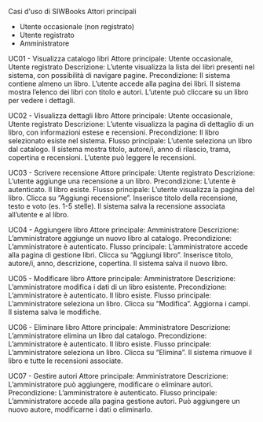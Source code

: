 Casi d'uso di SIWBooks
Attori principali
  - Utente occasionale (non registrato)
  - Utente registrato
  - Amministratore

UC01 - Visualizza catalogo libri
Attore principale: Utente occasionale, Utente registrato
Descrizione: L’utente visualizza la lista dei libri presenti nel sistema, con possibilità di navigare pagine.
Precondizione: Il sistema contiene almeno un libro. L’utente accede alla pagina dei libri.
Il sistema mostra l’elenco dei libri con titolo e autori.
L’utente può cliccare su un libro per vedere i dettagli.

UC02 - Visualizza dettagli libro
Attore principale: Utente occasionale, Utente registrato
Descrizione: L’utente visualizza la pagina di dettaglio di un libro, con informazioni estese e recensioni.
Precondizione: Il libro selezionato esiste nel sistema.
Flusso principale: L’utente seleziona un libro dal catalogo. Il sistema mostra titolo, autore/i, anno di rilascio, trama, copertina e recensioni.
L’utente può leggere le recensioni.

UC03 - Scrivere recensione
Attore principale: Utente registrato
Descrizione: L’utente aggiunge una recensione a un libro.
Precondizione: L’utente è autenticato. Il libro esiste.
Flusso principale: L’utente visualizza la pagina del libro.
Clicca su “Aggiungi recensione”. Inserisce titolo della recensione, testo e voto (es. 1-5 stelle).
Il sistema salva la recensione associata all’utente e al libro.

UC04 - Aggiungere libro
Attore principale: Amministratore
Descrizione: L’amministratore aggiunge un nuovo libro al catalogo.
Precondizione: L’amministratore è autenticato.
Flusso principale: L’amministratore accede alla pagina di gestione libri. Clicca su “Aggiungi libro”. Inserisce titolo, autore/i, anno, descrizione, copertina.
Il sistema salva il nuovo libro.

UC05 - Modificare libro
Attore principale: Amministratore
Descrizione: L’amministratore modifica i dati di un libro esistente.
Precondizione: L’amministratore è autenticato. Il libro esiste.
Flusso principale: L’amministratore seleziona un libro. Clicca su “Modifica”. Aggiorna i campi.
Il sistema salva le modifiche.

UC06 - Eliminare libro
Attore principale: Amministratore
Descrizione: L’amministratore elimina un libro dal catalogo.
Precondizione: L’amministratore è autenticato. Il libro esiste.
Flusso principale: L’amministratore seleziona un libro. Clicca su “Elimina”. Il sistema rimuove il libro e tutte le recensioni associate.

UC07 - Gestire autori
Attore principale: Amministratore
Descrizione: L’amministratore può aggiungere, modificare o eliminare autori.
Precondizione: L’amministratore è autenticato.
Flusso principale: L’amministratore accede alla pagina gestione autori. Può aggiungere un nuovo autore, modificarne i dati o eliminarlo.

